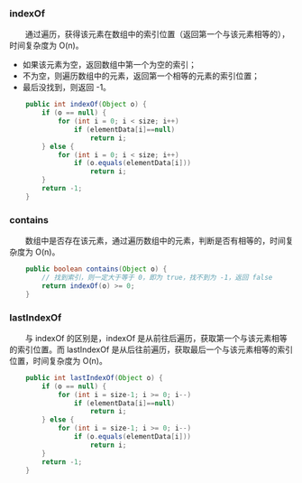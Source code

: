 
### indexOf
　　通过遍历，获得该元素在数组中的索引位置（返回第一个与该元素相等的），时间复杂度为 O(n)。

- 如果该元素为空，返回数组中第一个为空的索引；
- 不为空，则遍历数组中的元素，返回第一个相等的元素的索引位置；
- 最后没找到，则返回 -1。

```java
    public int indexOf(Object o) {
        if (o == null) {
            for (int i = 0; i < size; i++)
                if (elementData[i]==null)
                    return i;
        } else {
            for (int i = 0; i < size; i++)
                if (o.equals(elementData[i]))
                    return i;
        }
        return -1;
    }
```

### contains
　　数组中是否存在该元素，通过遍历数组中的元素，判断是否有相等的，时间复杂度为 O(n)。

```java
    public boolean contains(Object o) {
        // 找到索引，则一定大于等于 0，即为 true，找不到为 -1，返回 false
        return indexOf(o) >= 0;
    }
```

### lastIndexOf
　　与 indexOf 的区别是，indexOf 是从前往后遍历，获取第一个与该元素相等的索引位置。而 lastIndexOf 是从后往前遍历，获取最后一个与该元素相等的索引位置，时间复杂度为 O(n)。

```java
    public int lastIndexOf(Object o) {
        if (o == null) {
            for (int i = size-1; i >= 0; i--)
                if (elementData[i]==null)
                    return i;
        } else {
            for (int i = size-1; i >= 0; i--)
                if (o.equals(elementData[i]))
                    return i;
        }
        return -1;
    }
```
